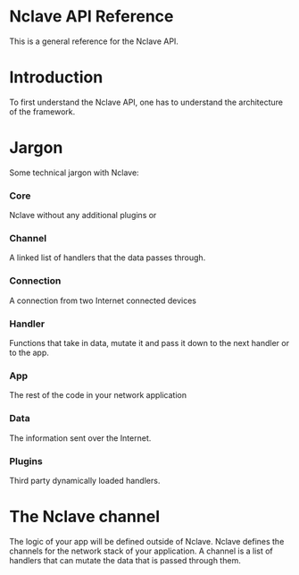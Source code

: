 # Nclave API Reference

This is a general reference for the Nclave API. 

# Introduction

To first understand the Nclave API, one has to understand the architecture of 
the framework. 

# Jargon

Some technical jargon with Nclave:

### Core

Nclave without any additional plugins or 

### Channel

A linked list of handlers that the data passes through.

### Connection

A connection from two Internet connected devices

### Handler

Functions that take in data, mutate it and pass it down to the next handler or
to the app.

### App

The rest of the code in your network application 

### Data 

The information sent over the Internet.

### Plugins

Third party dynamically loaded handlers.


# The Nclave channel

The logic of your app will be defined outside of Nclave. Nclave defines the 
channels for the network stack of your application. A channel is a list of 
handlers that can mutate the data that is passed through them. 